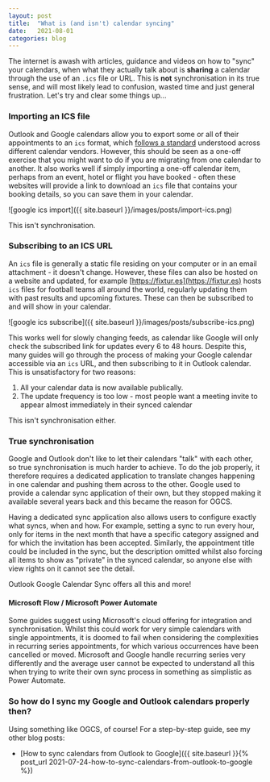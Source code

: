 ```yaml
---
layout: post
title:  "What is (and isn't) calendar syncing"
date:   2021-08-01
categories: blog
---
```


The internet is awash with articles, guidance and videos on how to "sync" your calendars, when what they actually talk about is __sharing__ a calendar through the use of an `.ics` file or URL.
This is **not** synchronisation in its true sense, and will most likely lead to confusion, wasted time and just general frustration. Let's try and clear some things up...

### Importing an ICS file

Outlook and Google calendars allow you to export some or all of their appointments to an `ics` format, which [follows a standard](https://en.wikipedia.org/wiki/ICalendar) understood across different calendar vendors. However, this should be seen as a one-off exercise that you might want to do if you are migrating from one calendar to another. It also works well if simply importing a one-off calendar item, perhaps from an event, hotel or flight you have booked - often these websites will provide a link to download an `ics` file that contains your booking details, so you can save them in your calendar.

![google ics import]({{ site.baseurl }}/images/posts/import-ics.png)

This isn't synchronisation.

### Subscribing to an ICS URL

An `ics` file is generally a static file residing on your computer or in an email attachment - it doesn't change. However, these files can also be hosted on a website and updated, for example [https://fixtur.es](https://fixtur.es) hosts `ics` files for football teams all around the world, regularly updating them with past results and upcoming fixtures. These can then be subscribed to and will show in your calendar.

![google ics subscribe]({{ site.baseurl }}/images/posts/subscribe-ics.png)

This works well for slowly changing feeds, as calendar like Google will only check the subscribed link for updates every 6 to 48 hours. Despite this, many guides will go through the process of making your Google calendar accessible via an `ics` URL, and then subscribing to it in Outlook calendar. This is unsatisfactory for two reasons:
1. All your calendar data is now available publically.
1. The update frequency is too low - most people want a meeting invite to appear almost immediately in their synced calendar

This isn't synchronisation either.

### True synchronisation

Google and Outlook don't like to let their calendars "talk" with each other, so true synchronisation is much harder to achieve. To do the job properly, it therefore requires a dedicated application to translate changes happening in one calendar and pushing them across to the other. Google used to provide a calendar sync application of their own, but they stopped making it available several years back and this became the reason for OGCS.

Having a dedicated sync application also allows users to configure exactly what syncs, when and how. For example, setting a sync to run every hour, only for items in the next month that have a specific category assigned and for which the invitation has been accepted. Similarly, the appointment title could be included in the sync, but the description omitted whilst also forcing all items to show as "private" in the synced calendar, so anyone else with view rights on it cannot see the detail.

Outlook Google Calendar Sync offers all this and more!

#### Microsoft Flow / Microsoft Power Automate

Some guides suggest using Microsoft's cloud offering for integration and synchronisation. Whilst this could work for very simple calendars with single appointments, it is doomed to fail when considering the complexities in recurring series appointments, for which various occurrences have been cancelled or moved. Microsoft and Google handle recurring series very differently and the average user cannot be expected to understand all this when trying to write their own sync process in something as simplistic as Power Automate.


### So how do I sync my Google and Outlook calendars properly then?

Using something like OGCS, of course! For a step-by-step guide, see my other blog posts:
* [How to sync calendars from Outlook to Google]({{ site.baseurl }}{% post_url 2021-07-24-how-to-sync-calendars-from-outlook-to-google %}) 
